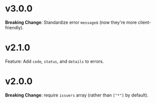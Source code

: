# v3.0.0

**Breaking Change**: Standardize error `message`s (now they're more client-friendly).

# v2.1.0

Feature: Add `code`, `status`, and `details` to errors.

# v2.0.0

**Breaking Change**: require `issuers` array (rather than `["*"]` by default).
